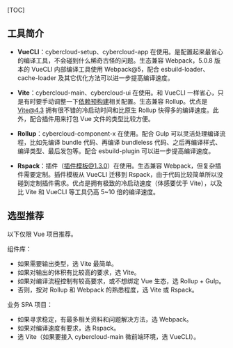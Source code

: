 [TOC]

## 工具简介

* **VueCLI**：cybercloud-setup、cybercloud-app 在使用。是配置起来最省心的编译工具，不会碰到什么稀奇古怪的问题。生态兼容 Webpack，5.0.8 版本的 VueCLI 内部编译工具使用 Webpack@5，配合 esbuild-loader、cache-loader 及其它优化方法可以进一步提高编译速度。

* **Vite**：cybercloud-main、cybercloud-ui 在使用。和 VueCLI 一样省心，只是有时要手动调整一下[依赖预构建](https://cn.vitejs.dev/guide/dep-pre-bundling.html#dependency-pre-bundling)相关配置。生态兼容 Rollup。优点是 Vite@4.3 拥有很不错的冷启动时间和比原生 Rollup 快得多的编译速度。此外，配合插件用来打包 Vue 文件的类型比较方便。

- **Rollup**：cybercloud-component-x 在使用。配合 Gulp 可以灵活处理编译流程，比如先编译 bundle 代码、再编译 bundleless 代码、之后再编译样式、编译类型、最后发包等。配合 esbuild-plugin 可以进一步提高编译速度。

* **Rspack**：插件（插件模板@1.3.0）在使用。生态兼容 Webpack，但复杂插件需要定制。插件模板从 VueCLI 迁移到 Rspack，由于代码比较简单所以没碰到定制插件需求。优点是拥有极致的冷启动速度（体感要优于 Vite），以及比 Vite 和 VueCLI 等工具仍高 5~10 倍的编译速度。

## 选型推荐

以下仅限 Vue 项目推荐。

组件库：

- 如果需要输出类型，选 Vite 最简单。
- 如果对输出的体积有比较高的要求，选 Vite。
- 如果对编译流程控制有较高要求，或不想绑定 Vue 生态，选 Rollup + Gulp。
- 否则，按对 Rollup 和 Webpack 的熟悉程度，选 Vite 或 Rspack。

业务 SPA 项目：

- 如果寻求稳定，有最多相关资料和问题解决方法，选 Webpack。
- 如果对编译速度有要求，选 Rspack。
- 选 Vite（如果要接入 cybercloud-main 微前端环境，选 VueCLI）。